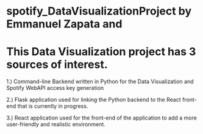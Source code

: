 # spotify_DataVisualizationProject by Emmanuel Zapata and 


# This Data Visualization project has 3 sources of interest.



1.) Command-line Backend written in Python for the Data Visualization and Spotify WebAPI access key generation


2.) Flask application used for linking the Python backend to the React front-end that is currently in progress.



3.) React application used for the front-end of the application to add a more user-friendly and realistic environment.

